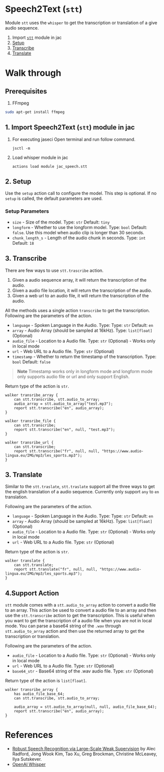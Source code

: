 # **Speech2Text (`stt`)**

Module `stt` uses the `whisper` to get the transcription or translation of a give audio sequence.

1. Import [`stt`](#1-import-speech2text-stt-module-in-jac) module in jac
2. [Setup](#2-Setup)
2. [Transcribe](#3-Transcribe)
3. [Translate](#4-Translate)

# **Walk through**

## Prerequisites
1. FFmpeg
```bash
sudo apt-get install ffmpeg
```

## **1. Import Speech2Text (`stt`) module in jac**
1. For executing jaseci Open terminal and run follow command.
    ```
    jsctl -m
    ```
2.  Load whisper module in jac
    ```
    actions load module jac_speech.stt
    ```

## **2. Setup**
Use the `setup` action call to configure the model.
This step is optional.
If no `setup` is called, the default parameters are used.
### Setup Parameters
* `size` - Size of the model. Type: `str` Default: `tiny`
* `longform` - Whether to use the longform model. Type: `bool` Default: `false`. Use this model when audio clip is longer than 30 seconds.
* `chunk_length_s` - Length of the audio chunk in seconds. Type: `int` Default: `18`

## **3. Transcribe**
There are few ways to use `stt.trascribe` action.
1. Given a audio sequence array, it will return the transcription of the audio.
2. Given a audio file location, it will return the transcription of the audio.
3. Given a web url to an audio file, it will return the transcription of the audio.

All the methods uses a single action `transcribe` to get the transcription. Following are the parameters of the action.
* `language` - Spoken Language in the Audio. Type: Type: `str` Default: `en`
* `array` - Audio Array (should be sampled at 16kHz). Type: `list[float]` (Optional)
* `audio_file` - Location to a Audio file. Type: `str` (Optional) - Works only in local mode
* `url` - Web URL to a Audio file. Type: `str` (Optional)
* `timestamp` - Whether to return the timestamp of the transcription. Type: `bool` Default: `false`

> **Note**
> Timestamp works only in longform mode and longform mode only supports audio file or url and only support English.

Return type of the action is `str`.

```jac
walker transribe_array {
    can stt.transcribe, stt.audio_to_array;
    audio_array = stt.audio_to_array("test.mp3");
    report stt.transcribe("en", audio_array);
}

walker transribe_file {
    can stt.transcribe;
    report stt.transcribe("en", null, "test.mp3");
}

walker transribe_url {
    can stt.transcribe;
    report stt.transcribe("fr", null, null, "https://www.audio-lingua.eu/IMG/mp3/les_sports.mp3");
}
```

## **3. Translate**
Similar to the `stt.traslate`, `stt.traslate` support all the three ways to get the english translation of a audio sequence. Currently only support `any` to `en` translation.

Following are the parameters of the action.
* `language` - Spoken Language in the Audio. Type: Type: `str` Default: `en`
* `array` - Audio Array (should be sampled at 16kHz). Type: `list[float]` (Optional)
* `audio_file` - Location to a Audio file. Type: `str` (Optional) - Works only in local mode
* `url` - Web URL to a Audio file. Type: `str` (Optional)

Return type of the action is `str`.

```jac
walker translate {
    can stt.translate;
    report stt.translate("fr", null, null, "https://www.audio-lingua.eu/IMG/mp3/les_sports.mp3");
}
```

## **4.Support Action**
`stt` module comes with a `stt.audio_to_array` action to convert a audio file to an array. This action be used to convert a audio file to an array and then use the `stt.transcribe` action to get the transcription. This is useful when you want to get the transcription of a audio file when you are not in local mode. You can parse a base64 string of the `.wav` through `stt.audio_to_array` action and then use the returned array to get the transcription or translation.

Following are the parameters of the action.
* `audio_file` - Location to a Audio file. Type: `str` (Optional) - Works only in local mode
* `url` - Web URL to a Audio file. Type: `str` (Optional)
* `base64_str` - Base64 string of the .wav audio file. Type: `str` (Optional)

Return type of the action is `list[float]`.

```jac
walker transribe_array {
    has audio_file_base_64;
    can stt.transcribe, stt.audio_to_array;

    audio_array = stt.audio_to_array(null, null, audio_file_base_64);
    report stt.transcribe("en", audio_array);
}
```
# **References**
* [Robust Speech Recognition via Large-Scale Weak Supervision](https://cdn.openai.com/papers/whisper.pdf) by Alec Radford, Jong Wook Kim, Tao Xu, Greg Brockman, Christine McLeavey, Ilya Sutskever.
* [OpenAI Whisper](https://openai.com/blog/whisper/)
